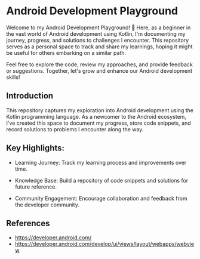 # Android Development Playground

Welcome to my Android Development Playground! 🚀 Here, as a beginner in the vast world of Android
development using Kotlin, I'm documenting my journey, progress, and solutions to challenges I
encounter. This repository serves as a personal space to track and share my learnings, hoping it
might be useful for others embarking on a similar path.

Feel free to explore the code, review my approaches, and provide feedback or suggestions. Together,
let's grow and enhance our Android development skills!

## Introduction

This repository captures my exploration into Android development using the Kotlin programming
language. As a newcomer to the Android ecosystem, I've created this space to document my progress,
store code snippets, and record solutions to problems I encounter along the way.

## Key Highlights:

- Learning Journey: Track my learning process and improvements over time.

- Knowledge Base: Build a repository of code snippets and solutions for future reference.

- Community Engagement: Encourage collaboration and feedback from the developer community.

## References

- https://developer.android.com/
- https://developer.android.com/develop/ui/views/layout/webapps/webview